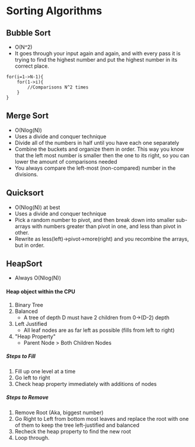 # Sorting Algorithms

## Bubble Sort
* O(N^2)
* It goes through your input again and again, and with every pass it is trying to find the highest number and put the highest number in its correct place.

```
for(i=1->N-1){
    for(1->i){
        //Comparisons N^2 times
    }
}
```

## Merge Sort
* O(Nlog(N))
* Uses a divide and conquer technique
* Divide all of the numbers in half until you have each one separately
* Combine the buckets and organize them in order. This way you know that the left most number is smaller then the one to its right, so you can lower the amount of comparisons needed
* You always compare the left-most (non-compared) number in the divisions.

## Quicksort
* O(Nlog(N)) at best
* Uses a divide and conquer technique
* Pick a random number to pivot, and then break down into smaller sub-arrays with numbers greater than pivot in one, and less than pivot in other.
* Rewrite as less(left)->pivot->more(right) and you recombine the arrays, but in order.

## HeapSort
* Always O(Nlog(N))
#### Heap object within the CPU
1. Binary Tree
2. Balanced
    * A tree of depth D must have 2 children from 0->(D-2) depth
3. Left Justified
    * All leaf nodes are as far left as possible (fills from left to right)
4. "Heap Property"
    * Parent Node > Both Children Nodes

##### Steps to Fill
1. Fill up one level at a time
2. Go left to right 
3. Check heap property immediately with additions of nodes

##### Steps to Remove
1. Remove Root (Aka, biggest number)
2. Go Right to Left from bottom most leaves and replace the root with one of them to keep the tree left-justified and balanced
3. Recheck the heap property to find the new root
4. Loop through.

